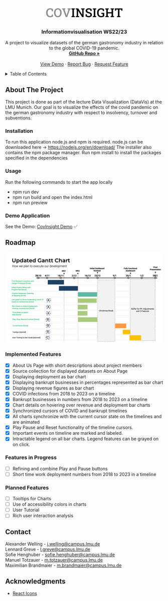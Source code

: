 <!-- PROJECT LOGO -->
<a name="readme-top"></a>
<div align="center">

  <a href="https://github.com/InfoVis22/CovInsights/tree/main"><img src="./src/images/Logo.png"></a>

  <h3 align="center">Informationvisualisation WS22/23</h3>

  <p align="center">
    A project to visualize datasets of the german gastronomy industry in relation to the global COVID-19 pandemic.
    <br />
    <a href="https://github.com/InfoVis22/CovInsights"><strong>GitHub Repo »</strong></a>
    <br />
    <br />
    <a href="https://covinsight.mmt-lmu.de/">View Demo</a>
    ·
    <a href="https://github.com/InfoVis22/CovInsights/issues">Report Bug</a>
    ·
    <a href="https://github.com/InfoVis22/CovInsights/issues">Request Feature</a>
  </p>
</div>

<!-- TABLE OF CONTENTS -->
<details>
  <summary>Table of Contents</summary>
  <ol>
    <li>
      <a href="#about-the-project">About The Project</a>
      <ul>
        <li><a href="#built-with">Built With</a></li>
      </ul>
    </li>
    <li>
      <a href="#getting-started">Getting Started</a>
      <ul>
        <li><a href="#prerequisites">Prerequisites</a></li>
        <li><a href="#installation">Installation</a></li>
      </ul>
    </li>
    <li><a href="#usage">Usage</a></li>
    <li><a href="#implemented-features">Implemented Features</a></li>
    <li><a href="#features-in-progress">Features in Progress</a></li>
    <li><a href="#planned-features">Planned Features</a></li>
    <li><a href="#contact">Contact</a></li>
    <li><a href="#acknowledgments">Acknowledgments</a></li>
  </ol>
</details>

<!-- ABOUT THE PROJECT -->
## About The Project
This project is done as part of the lecture Data Visualization (DataVis) at the LMU Munich. Our goal is to visualize the effects of the covid pandemic on the german gastronomy industry with respect to insolvency, turnover and subventions.

<!-- Installation -->
### Installation
To run this application node.js and npm is required.
node.js can be downloaded here -> https://nodejs.org/en/download/
The installer also contains the npm package manager.
Run npm install to install the packages specified in the dependencies

<!-- Usage -->
### Usage
Run the following commands to start the app locally
- npm run dev
- npm run build and open the index.html
- npm run preview

### Demo Application
See the Demo: [CovInsight Demo](https://covinsight.mmt-lmu.de/) ✅


<!-- ROADMAP -->
## Roadmap

![Gant Chart](./public/images/Gant.png)

<!-- Implemented Features -->
### Implemented Features
- [x] About Us Page with short descriptions about project members
- [x] Source collection for displayed datasets on About Page
- [x] Displaying deployment as bar chart 
- [x] Displaying bankrupt businesses in percentages represented as bar chart 
- [x] Displaying revenue figures as bar chart 
- [x] COVID infections from 2018 to 2023 on a timeline
- [x] Bankrupt businesses in numbers from 2018 to 2023 on a timeline
- [x] Chart details on hovering over revenue and deployment bar charts
- [x] Synchronized cursors of COVID and bankrupt timelines
- [x] All charts synchronize with the current cursor state on the timelines and are animated
- [x] Play Pause and Reset functionality of the timeline cursors.
- [x] Important events on timeline are marked and labeled.
- [x] Intractable legend on all bar charts. Legend features can be grayed on on click.

<!-- Features in Progress -->
### Features in Progress
- [ ] Refining and combine Play and Pause buttons
- [ ] Short time work deployment numbers from 2018 to 2023 in a timeline

<!-- Planned Features -->
### Planned Features
- [ ] Tooltips for Charts
- [ ] Use of accessibility colors in charts
- [ ] User Tutorial
- [ ] Rich user interaction analysis

<!-- CONTACT -->
## Contact
Alexander Welling - j.welling@campus.lmu.de <br/>
Lennard Greve - l.greve@campus.lmu.de <br/>
Sofie Henghuber - sofie.henghuber@campus.lmu.de <br/>
Manuel Totzauer - m.totzauer@campus.lmu.de <br/>
Maximilian Brandmaier - m.brandmaier@campus.lmu.de


<!-- ACKNOWLEDGMENTS -->
## Acknowledgments
* [React Icons](https://react-icons.github.io/react-icons/search)


<!-- MARKDOWN LINKS & IMAGES -->
<!-- https://www.markdownguide.org/basic-syntax/#reference-style-links -->
[React.js]: https://img.shields.io/badge/React-20232A?style=for-the-badge&logo=react&logoColor=61DAFB
[React-url]: https://reactjs.org/
